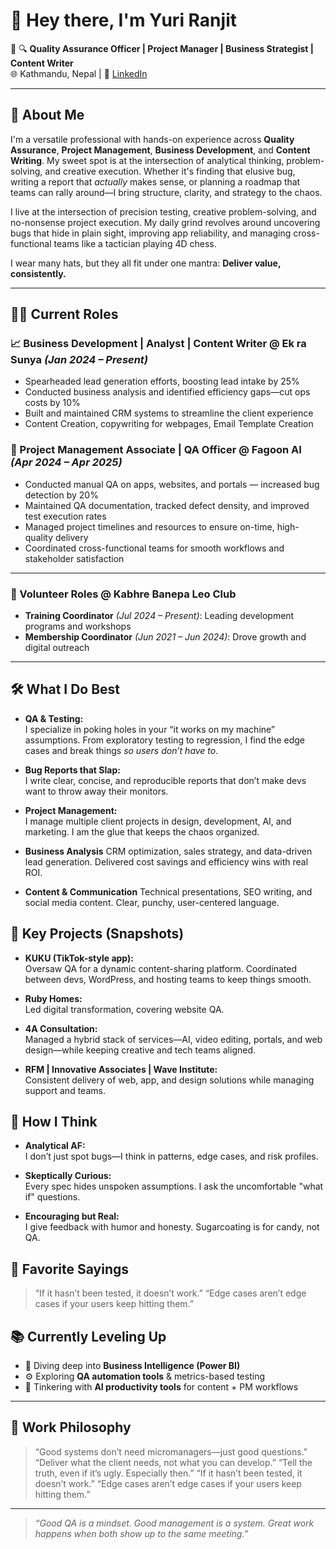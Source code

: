 # 👋 Hey there, I'm Yuri Ranjit

🎯 🔍 **Quality Assurance Officer | Project Manager | Business Strategist | Content Writer**  
🌐 Kathmandu, Nepal | 💬 [LinkedIn](https://www.linkedin.com/in/yuri-ranjit-51b573209/)

---

## 🚀 About Me

I'm a versatile professional with hands-on experience across **Quality Assurance**, **Project Management**, **Business Development**, and **Content Writing**. My sweet spot is at the intersection of analytical thinking, problem-solving, and creative execution. Whether it's finding that elusive bug, writing a report that *actually* makes sense, or planning a roadmap that teams can rally around—I bring structure, clarity, and strategy to the chaos.

I live at the intersection of precision testing, creative problem-solving, and no-nonsense project execution. My daily grind revolves around uncovering bugs that hide in plain sight, improving app reliability, and managing cross-functional teams like a tactician playing 4D chess.

I wear many hats, but they all fit under one mantra: **Deliver value, consistently.**

---

## 👨‍💻 Current Roles

### 📈 Business Development | Analyst | Content Writer @ **Ek ra Sunya** *(Jan 2024 – Present)*
- Spearheaded lead generation efforts, boosting lead intake by 25%
- Conducted business analysis and identified efficiency gaps—cut ops costs by 10%
- Built and maintained CRM systems to streamline the client experience
- Content Creation, copywriting for webpages, Email Template Creation

### 🧪 Project Management Associate | QA Officer @ **Fagoon AI** *(Apr 2024 – Apr 2025)*
- Conducted manual QA on apps, websites, and portals — increased bug detection by 20%
- Maintained QA documentation, tracked defect density, and improved test execution rates
- Managed project timelines and resources to ensure on-time, high-quality delivery
- Coordinated cross-functional teams for smooth workflows and stakeholder satisfaction

---

### 🤝 Volunteer Roles @ **Kabhre Banepa Leo Club**
- **Training Coordinator** *(Jul 2024 – Present)*: Leading development programs and workshops
- **Membership Coordinator** *(Jun 2021 – Jun 2024)*: Drove growth and digital outreach

---

## 🛠️ What I Do Best

- **QA & Testing:**  
  I specialize in poking holes in your “it works on my machine” assumptions. From exploratory testing to regression, I find the edge cases and break things *so users don’t have to*.
  
- **Bug Reports that Slap:**  
  I write clear, concise, and reproducible reports that don’t make devs want to throw away their monitors.

- **Project Management:**  
  I manage multiple client projects in design, development, AI, and marketing. I am the glue that keeps the chaos organized.

- **Business Analysis**
  CRM optimization, sales strategy, and data-driven lead generation. Delivered cost savings and efficiency wins with real ROI.

- **Content & Communication**
  Technical presentations, SEO writing, and social media content. Clear, punchy, user-centered language.


## 🚀 Key Projects (Snapshots)

- **KUKU (TikTok-style app):**  
  Oversaw QA for a dynamic content-sharing platform. Coordinated between devs, WordPress, and hosting teams to keep things smooth.

- **Ruby Homes:**  
  Led digital transformation, covering website QA.

- **4A Consultation:**  
  Managed a hybrid stack of services—AI, video editing, portals, and web design—while keeping creative and tech teams aligned.

- **RFM | Innovative Associates | Wave Institute:**  
  Consistent delivery of web, app, and design solutions while managing support and teams.

## 🧠 How I Think

- **Analytical AF:**  
  I don’t just spot bugs—I think in patterns, edge cases, and risk profiles.

- **Skeptically Curious:**  
  Every spec hides unspoken assumptions. I ask the uncomfortable "what if" questions.

- **Encouraging but Real:**  
  I give feedback with humor and honesty. Sugarcoating is for candy, not QA.

## 💬 Favorite Sayings

> “If it hasn’t been tested, it doesn’t work.”
> “Edge cases aren’t edge cases if your users keep hitting them.”

## 📚 Currently Leveling Up

- 📘 Diving deep into **Business Intelligence (Power BI)**
- ⚙️ Exploring **QA automation tools** & metrics-based testing
- 🤖 Tinkering with **AI productivity tools** for content + PM workflows

---

## 🧭 Work Philosophy

> “Good systems don’t need micromanagers—just good questions.”
> “Deliver what the client needs, not what you can develop.”
> “Tell the truth, even if it’s ugly. Especially then.”
> “If it hasn’t been tested, it doesn’t work.”
> “Edge cases aren’t edge cases if your users keep hitting them.”

---

> *“Good QA is a mindset. Good management is a system. Great work happens when both show up to the same meeting.”*
